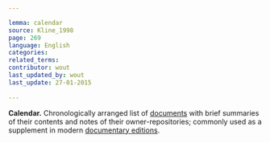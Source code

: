 ```yaml
---

lemma: calendar
source: Kline_1998
page: 269 
language: English
categories: 
related_terms: 
contributor: wout
last_updated_by: wout
last_update: 27-01-2015
        
---
```


**Calendar.** Chronologically arranged list of [documents](document.html) with brief summaries of their contents and notes of their owner-repositories; commonly used as a supplement in modern [documentary editions](documentaryEditing.html).


